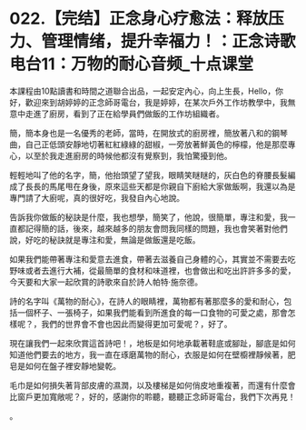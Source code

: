 # 022.【完结】正念身心疗愈法：释放压力、管理情绪，提升幸福力！：正念诗歌电台11：万物的耐心音频_十点课堂

本課程由10點讀書和時間之道聯合出品，一起安定內心，向上生長，Hello，你好，歡迎來到胡婷婷的正念師哥電台，我是婷婷，在某次戶外工作坊教學中，我無意中走進了廚房，看到了正在給學員們做飯的工作坊組織者。

簡，簡本身也是一名優秀的老師，當時，在開放式的廚房裡，簡放著八和的鋼琴曲，自己正低頭安靜地切著紅紅綠綠的甜椒，一旁放著鮮黃色的檸檬，他是那麼專心，以至於我走進廚房的時候他都沒有覺察到，我怕驚擾到他。

輕輕地叫了他的名字，簡，他抬頭望了望我，眼睛笑瞇瞇的，灰白色的脊腰長髮編成了長長的馬尾甩在身後，原來這些天都是你親自下廚給大家做飯啊，我還以為是專門請了大廚呢，真的很好吃，我發自內心地說。

告訴我你做飯的秘訣是什麼，我也想學，簡笑了，他說，很簡單，專注和愛，我一直都記得簡的話，後來，越來越多的朋友會問我同樣的問題，我也會笑著對他們說，好吃的秘訣就是專注和愛，無論是做飯還是吃飯。

如果我們能帶著專注和愛意去進食，帶著去滋養自己身體的心，其實並不需要去吃野味或者去進行大補，從最簡單的食材和味道裡，也會做出和吃出許許多多的愛，今天要和大家一起欣賞的詩歌來自於詩人帕特·施奈德。

詩的名字叫《萬物的耐心》，在詩人的眼睛裡，萬物都有著那麼多的愛和耐心，包括一個杯子、一張椅子，如果我們能看到所進食的每一口食物的可愛之處，那會怎樣呢？，我們的世界會不會也因此而變得更加可愛呢？，好了。

現在讓我們一起來欣賞這首詩吧！，地板是如何地承載著鞋底或腳趾，腳底是如何知道他們要去的地方，我一直在琢磨萬物的耐心，衣服是如何在壁櫥裡靜候著，肥皂是如何在盤子裡安靜地變乾。

毛巾是如何損失著背部皮膚的濕潤，以及樓梯是如何俏皮地重複著，而還有什麼會比窗戶更加寬敞呢？，好的，感謝你的聆聽，聽聽正念師哥電台，我們下次再見！

。